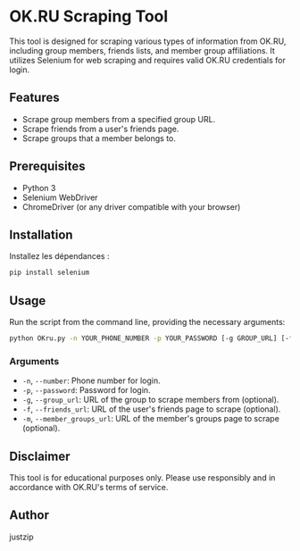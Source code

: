 # OK.RU Scraping Tool

This tool is designed for scraping various types of information from OK.RU, including group members, friends lists, and member group affiliations. It utilizes Selenium for web scraping and requires valid OK.RU credentials for login.

## Features

- Scrape group members from a specified group URL.
- Scrape friends from a user's friends page.
- Scrape groups that a member belongs to.

## Prerequisites

- Python 3
- Selenium WebDriver
- ChromeDriver (or any driver compatible with your browser)

## Installation

Installez les dépendances :

   ```bash
   pip install selenium
   ```

## Usage

Run the script from the command line, providing the necessary arguments:

   ```bash
   python OKru.py -n YOUR_PHONE_NUMBER -p YOUR_PASSWORD [-g GROUP_URL] [-f FRIENDS_URL] [-m MEMBER_GROUPS_URL]
   ```


### Arguments

- `-n`, `--number`: Phone number for login.
- `-p`, `--password`: Password for login.
- `-g`, `--group_url`: URL of the group to scrape members from (optional).
- `-f`, `--friends_url`: URL of the user's friends page to scrape (optional).
- `-m`, `--member_groups_url`: URL of the member's groups page to scrape (optional).

## Disclaimer

This tool is for educational purposes only. Please use responsibly and in accordance with OK.RU's terms of service.


## Author

justzip
